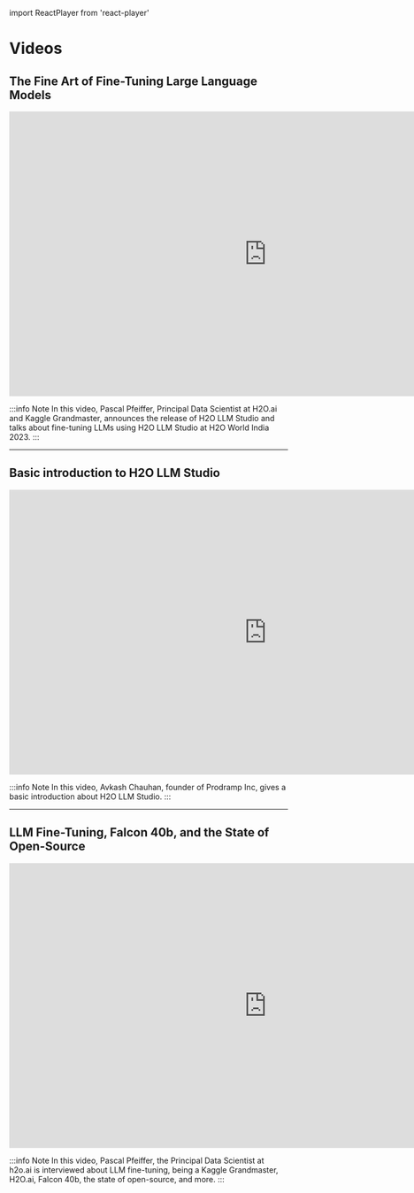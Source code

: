 import ReactPlayer from 'react-player'


# Videos

## The Fine Art of Fine-Tuning Large Language Models

<iframe width="930" height="515" src="https://www.youtube.com/embed/YWAS3QDFg40" title="The Fine Art of Fine-Tuning LLMs" frameborder="0" allow="accelerometer; autoplay; clipboard-write; encrypted-media; gyroscope; picture-in-picture; web-share" allowfullscreen></iframe>


:::info Note 
  In this video, Pascal Pfeiffer, Principal Data Scientist at H2O.ai and Kaggle Grandmaster, announces the release of H2O LLM Studio and talks about fine-tuning LLMs using H2O LLM Studio at H2O World India 2023. 
:::

---

## Basic introduction to H2O LLM Studio 

<iframe width="930" height="515" src="https://www.youtube.com/embed/aFU3VRGE2gk" title="Introduction to H2O LLM Studio" frameborder="0" allow="accelerometer; autoplay; clipboard-write; encrypted-media; gyroscope; picture-in-picture; web-share" allowfullscreen></iframe>


:::info Note 
  In this video, Avkash Chauhan, founder of Prodramp Inc, gives a basic introduction about H2O LLM Studio. 
:::

----

## LLM Fine-Tuning, Falcon 40b, and the State of Open-Source

<iframe width="930" height="515" src="https://www.youtube.com/watch?v=Ur-1PI9SMfw" title="Pascal Pfeiffer - Kaggle, Fine-Tuning, h2o.ai, GPT4, Falcon 40b, Open Source" frameborder="0" allow="accelerometer; autoplay; clipboard-write; encrypted-media; gyroscope; picture-in-picture; web-share" allowfullscreen></iframe>


:::info Note 
  In this video, Pascal Pfeiffer, the Principal Data Scientist at h2o.ai is interviewed about LLM fine-tuning, being a Kaggle Grandmaster, H2O.ai, Falcon 40b, the state of open-source, and more. 
:::